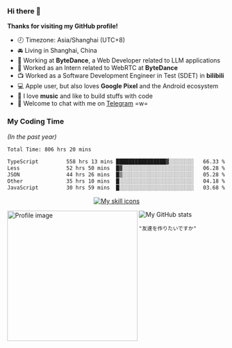 ### Hi there 👋

**Thanks for visiting my GitHub profile!**

- 🕗 Timezone: Asia/Shanghai (UTC+8)
- 🚘 Living in Shanghai, China
- 💼 Working at **ByteDance**, a Web Developer related to LLM applications
- 🥳 Worked as an Intern related to WebRTC at **ByteDance**
- 📺 Worked as a Software Development Engineer in Test (SDET) in **bilibili**
- 💻 Apple user, but also loves **Google Pixel** and the Android ecosystem
- 🎹 I love **music** and like to build stuffs with code
- 💬 Welcome to chat with me on [Telegram](https://t.me/reekystive) =w=

### My Coding Time

_(In the past year)_

<!--START_SECTION:waka-->

```txt
Total Time: 806 hrs 20 mins

TypeScript         558 hrs 13 mins ████████████████▓░░░░░░░░   66.33 %
Less               52 hrs 50 mins  █▓░░░░░░░░░░░░░░░░░░░░░░░   06.28 %
JSON               44 hrs 26 mins  █▒░░░░░░░░░░░░░░░░░░░░░░░   05.28 %
Other              35 hrs 10 mins  █░░░░░░░░░░░░░░░░░░░░░░░░   04.18 %
JavaScript         30 hrs 59 mins  █░░░░░░░░░░░░░░░░░░░░░░░░   03.68 %
```

<!--END_SECTION:waka-->

<p align="center">
  <a href="#">
    <img alt="My skill icons" src="https://skillicons.dev/icons?i=cpp,py,js,ts,go,kotlin,nodejs,deno,react,vue,electron,docker,kubernetes,git,linux,vim,vscode,nginx,mongodb,postgres,aws,cloudflare,arduino,selenium,tensorflow,pytorch,figma,blender,ableton,ae" />
  </a>
</p>

<a href="#">
  <img width="300px" align="left" alt="Profile image" src="https://user-images.githubusercontent.com/26853900/153685219-56022f94-a2ba-4e10-bf61-34213161ba00.png" />
</a>

<picture>
  <source media="(prefers-color-scheme: dark)" srcset="https://github-readme-stats.vercel.app/api?username=reekystive&include_all_commits=true&show_icons=true&hide_rank=true&theme=dark" />
  <img alt="My GitHub stats" src="https://github-readme-stats.vercel.app/api?username=reekystive&include_all_commits=true&show_icons=true&hide_rank=true&theme=default" />
</picture>

`"友達を作りたいですか"`
